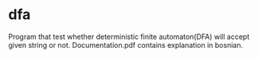 # dfa

Program that test whether deterministic finite automaton(DFA) will accept given string or not. Documentation.pdf contains explanation 
in bosnian.
